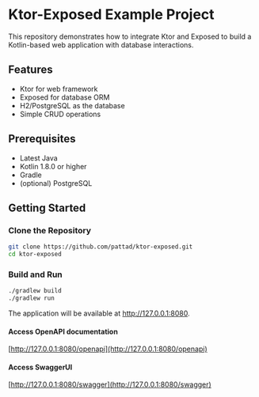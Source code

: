 # Ktor-Exposed Example Project

This repository demonstrates how to integrate Ktor and Exposed to build a Kotlin-based web application with database interactions.

## Features

- Ktor for web framework
- Exposed for database ORM
- H2/PostgreSQL as the database
- Simple CRUD operations

## Prerequisites

- Latest Java
- Kotlin 1.8.0 or higher
- Gradle
- (optional) PostgreSQL

## Getting Started

### Clone the Repository

```bash
git clone https://github.com/pattad/ktor-exposed.git
cd ktor-exposed
```

### Build and Run

```bash
./gradlew build
./gradlew run
```

The application will be available at http://127.0.0.1:8080.


#### Access OpenAPI documentation

[http://127.0.0.1:8080/openapi](http://127.0.0.1:8080/openapi)

#### Access SwaggerUI
[http://127.0.0.1:8080/swagger](http://127.0.0.1:8080/swagger)

